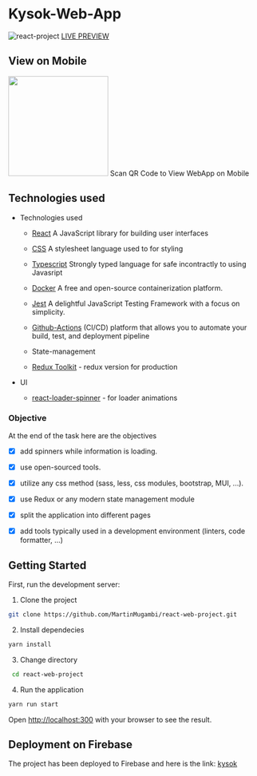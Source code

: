 # Kysok-Web-App
![react-project](/screens/poster.png "react-project")
[LIVE PREVIEW](https://kysok-cd931.web.app/)

## View on Mobile
<img src="screens/frame.png" width="200"/>  
Scan QR Code to View WebApp on Mobile

## Technologies used
- Technologies used
  - [React](https://reactjs.org/) A JavaScript library for building user interfaces
  - [CSS](https://www.w3schools.com/css/) A stylesheet language used to for styling
  - [Typescript](https://www.typescriptlang.org/) Strongly typed language for safe incontractly to using Javasript
  - [Docker](https://www.docker.com/) A free and open-source containerization platform.
  - [Jest](https://jestjs.io/) A delightful JavaScript Testing Framework with a focus on simplicity.
  - [Github-Actions](https://github.com/features/actions) (CI/CD) platform that allows you to automate your   build, test, and deployment pipeline

  - State-management

  - [Redux Toolkit](https://redux-toolkit.js.org/introduction/getting-started) - redux version for production

- UI

  - [react-loader-spinner](https://www.npmjs.com/package/react-loader-spinner) - for loader animations

### Objective
At the end of the task here are the objectives
- [x] add spinners while information is loading.
- [x] use open-sourced tools.
- [x] utilize any css method (sass, less, css modules, bootstrap, MUI, ...).
- [x] use Redux or any modern state management module 
- [x] split the application into different pages 
- [x] add tools typically used in a development environment (linters, code formatter, ...)


## Getting Started

First, run the development server:

1. Clone the project

```bash
git clone https://github.com/MartinMugambi/react-web-project.git
```

2. Install dependecies

```bash
yarn install
```
3. Change directory

```bash
 cd react-web-project
```

4. Run the application

```bash
yarn run start
```

Open [http://localhost:300](http://localhost:3000) with your browser to see the result.

## Deployment on Firebase

The project has been deployed to Firebase and here is the link: [kysok](https://kysok-cd931.web.app/)
